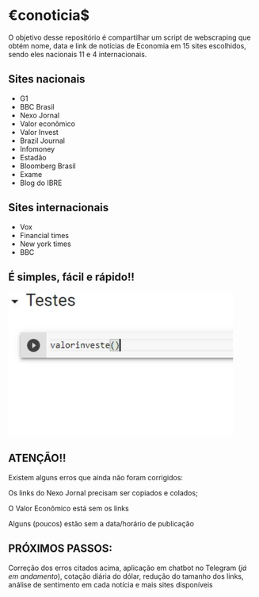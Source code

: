 # €conoticia$
O objetivo desse repositório é compartilhar um script de webscraping que obtém nome, data e link de notícias de Economia em 15 sites escolhidos, sendo eles nacionais 11 e 4 internacionais.

## Sites nacionais
*   G1
*   BBC Brasil
*   Nexo Jornal
*   Valor econômico
*   Valor Invest
*   Brazil Journal
*   Infomoney
*   Estadão
*   Bloomberg Brasil
*   Exame
*   Blog do IBRE

## Sites internacionais
*   Vox
*   Financial times
*   New york times
*   BBC

##  É simples, fácil e rápido!!
<img src="https://github.com/Patotricks15/econoticias/blob/main/test1.JPG" width="90%"></img>

## ATENÇÃO!!
Existem alguns erros que ainda não foram corrigidos:

Os links do Nexo Jornal precisam ser copiados e colados;

O Valor Econômico está sem os links

Alguns (poucos) estão sem a data/horário de publicação

## PRÓXIMOS PASSOS:
Correção dos erros citados acima, aplicação em chatbot no Telegram (*já em andamento*), cotação diária do dólar, redução do tamanho dos links, análise de sentimento em cada notícia e mais sites disponíveis

